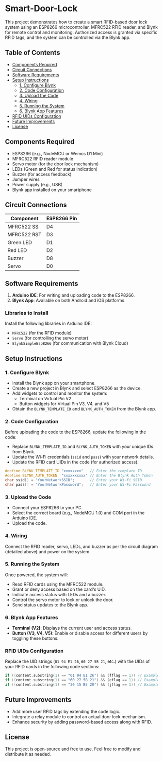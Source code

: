 # Smart-Door-Lock

This project demonstrates how to create a smart RFID-based door lock system using an ESP8266 microcontroller, MFRC522 RFID reader, and Blynk for remote control and monitoring. Authorized access is granted via specific RFID tags, and the system can be controlled via the Blynk app.

## Table of Contents

- [Components Required](#components-required)
- [Circuit Connections](#circuit-connections)
- [Software Requirements](#software-requirements)
- [Setup Instructions](#setup-instructions)
  - [1. Configure Blynk](#1-configure-blynk)
  - [2. Code Configuration](#2-code-configuration)
  - [3. Upload the Code](#3-upload-the-code)
  - [4. Wiring](#4-wiring)
  - [5. Running the System](#5-running-the-system)
  - [6. Blynk App Features](#6-blynk-app-features)
- [RFID UIDs Configuration](#rfid-uids-configuration)
- [Future Improvements](#future-improvements)
- [License](#license)

## Components Required

- ESP8266 (e.g., NodeMCU or Wemos D1 Mini)
- MFRC522 RFID reader module
- Servo motor (for the door lock mechanism)
- LEDs (Green and Red for status indication)
- Buzzer (for access feedback)
- Jumper wires
- Power supply (e.g., USB)
- Blynk app installed on your smartphone

## Circuit Connections

| Component   | ESP8266 Pin |
|-------------|-------------|
| MFRC522 SS  | D4          |
| MFRC522 RST | D3          |
| Green LED   | D1          |
| Red LED     | D2          |
| Buzzer      | D8          |
| Servo       | D0          |

## Software Requirements

1. **Arduino IDE**: For writing and uploading code to the ESP8266.
2. **Blynk App**: Available on both Android and iOS platforms.

### Libraries to Install

Install the following libraries in Arduino IDE:
- `MFRC522` (for the RFID module)
- `Servo` (for controlling the servo motor)
- `BlynkSimpleEsp8266` (for communication with Blynk Cloud)

## Setup Instructions

### 1. Configure Blynk

- Install the Blynk app on your smartphone.
- Create a new project in Blynk and select ESP8266 as the device.
- Add widgets to control and monitor the system:
  - Terminal on Virtual Pin V2
  - Button widgets for Virtual Pin V3, V4, and V5
- Obtain the `BLYNK_TEMPLATE_ID` and `BLYNK_AUTH_TOKEN` from the Blynk app.

### 2. Code Configuration

Before uploading the code to the ESP8266, update the following in the code:

- Replace `BLYNK_TEMPLATE_ID` and `BLYNK_AUTH_TOKEN` with your unique IDs from Blynk.
- Update the Wi-Fi credentials (`ssid` and `pass`) with your network details.
- Update the RFID card UIDs in the code (for authorized access).

```cpp
#define BLYNK_TEMPLATE_ID "xxxxxxxx"   // Enter the template ID
#define BLYNK_AUTH_TOKEN  "xxxxxxxxxx" // Enter the Blynk Auth Token
char ssid[] = "YourNetworkSSID";       // Enter your Wi-Fi SSID
char pass[] = "YourNetworkPassword";   // Enter your Wi-Fi Password
```

### 3. Upload the Code

- Connect your ESP8266 to your PC.
- Select the correct board (e.g., NodeMCU 1.0) and COM port in the Arduino IDE.
- Upload the code.

### 4. Wiring

Connect the RFID reader, servo, LEDs, and buzzer as per the circuit diagram (detailed above) and power on the system.

### 5. Running the System

Once powered, the system will:
- Read RFID cards using the MFRC522 module.
- Grant or deny access based on the card's UID.
- Indicate access status with LEDs and a buzzer.
- Control the servo motor to lock or unlock the door.
- Send status updates to the Blynk app.

### 6. Blynk App Features

- **Terminal (V2)**: Displays the current user and access status.
- **Button (V3, V4, V5)**: Enable or disable access for different users by toggling these buttons.

 ### RFID UIDs Configuration

Replace the UID strings (`01 94 E1 26`, `60 27 5B 21`, etc.) with the UIDs of your RFID cards in the following code sections:

```cpp
if ((content.substring(1) == "01 94 E1 26") && (fflag == 1)) // Example for first authorized user
if ((content.substring(1) == "60 27 5B 21") && (eflag == 1)) // Example for second authorized user
if ((content.substring(1) == "30 15 B5 20") && (jflag == 1)) // Example for third authorized user
```

## Future Improvements

- Add more user RFID tags by extending the code logic.
- Integrate a relay module to control an actual door lock mechanism.
- Enhance security by adding password-based access along with RFID.

## License

This project is open-source and free to use. Feel free to modify and distribute it as needed.
